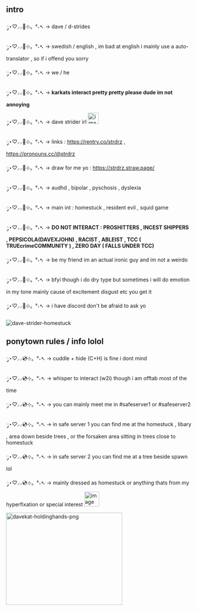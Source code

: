 ## intro

༘⋆♡⸝⸝🧃⊹。°˖➴ -> dave / d-strides 

༘⋆♡⸝⸝🧃⊹。°˖➴ -> swedish / english , im bad at english i mainly use a auto-translator , so if i offend you sorry

༘⋆♡⸝⸝🧃⊹。°˖➴ -> we / he

༘⋆♡⸝⸝🧃⊹。°˖➴ -> **karkats interact pretty pretty please dude im not annoying**

༘⋆♡⸝⸝🧃⊹。°˖➴ -> dave strider irl <img width="30" height="30" alt="image" src="https://github.com/user-attachments/assets/4f3c0b54-2d33-4958-a37e-10d13a5fb02d" />

༘⋆♡⸝⸝🧃⊹。°˖➴ -> links : https://rentry.co/strdrz , https://pronouns.cc/@strdrz

༘⋆♡⸝⸝🧃⊹。°˖➴ -> draw for me yo : https://strdrz.straw.page/

༘⋆♡⸝⸝🧃⊹。°˖➴ -> audhd , bipolar , pyschosis , dyslexia 

༘⋆♡⸝⸝🧃⊹。°˖➴ -> main int : homestuck , resident evil , squid game

༘⋆♡⸝⸝🧃⊹。°˖➴ -> **DO NOT INTERACT : PROSHITTERS  ,  INCEST SHIPPERS  , PEPSICOLA(DAVEXJOHN)  ,  RACIST  , ABLEIST  ,  TCC ( TRUEcrimeCOMMUNITY )  ,  ZERO DAY ( FALLS UNDER TCC)**

༘⋆♡⸝⸝🧃⊹。°˖➴ -> be my friend im an actual ironic guy and im not a weirdo

༘⋆♡⸝⸝🧃⊹。°˖➴ -> bfyi though i do dry type but sometimes i will do emotion in my tone mainly cause of excitement disgust etc you get it

༘⋆♡⸝⸝🧃⊹。°˖➴ -> i have discord don't be afraid to ask yo

![dave-strider-homestuck](https://github.com/user-attachments/assets/91e36a7d-a41a-4cdf-9012-cadc0b89a983)


## ponytown rules / info lolol

༘⋆♡⸝⸝💿⊹。°˖➴ -> cuddle + hide (C+H) is fine i dont mind

༘⋆♡⸝⸝💿⊹。°˖➴ ->  whisper to interact (w2i) though i am offtab most of the time

༘⋆♡⸝⸝💿⊹。°˖➴ ->  you can mainly meet me in #safeserver1 or #safeserver2

༘⋆♡⸝⸝💿⊹。°˖➴ -> in safe server 1 you can find me at the homestuck , libary , area down beside trees , or the forsaken area sitting in trees close to homestuck

༘⋆♡⸝⸝💿⊹。°˖➴ ->  in safe server 2 you can find me at a tree beside spawn lol

༘⋆♡⸝⸝💿⊹。°˖➴ ->  mainly dressed as homestuck or anything thats from my hyperfixation or special interest <img width="40" height="40" alt="image" src="https://github.com/user-attachments/assets/bfd1a02c-0798-47d5-bc78-397434484e56" />


<img width="316" height="251" alt="davekat-holdinghands-png" src="https://github.com/user-attachments/assets/8150c43f-e936-46b0-858b-8094e12d9027" />

